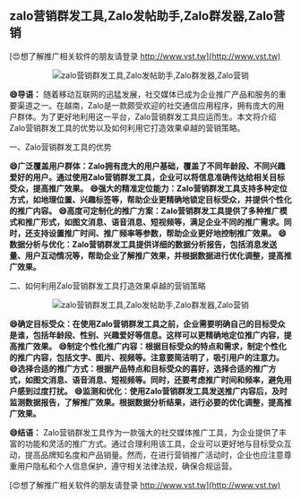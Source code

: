 ## **zalo营销群发工具,Zalo发帖助手,Zalo群发器,Zalo营销**

[😍想了解推广相关软件的朋友请登录 http://www.vst.tw](http://www.vst.tw)

 <center><img src="https://vst.tw/MP4/tuiguang/png/7.png" alt="zalo营销群发工具,Zalo发帖助手,Zalo群发器,Zalo营销"></center>

**😄导语：**
随着移动互联网的迅猛发展，社交媒体已成为企业推广产品和服务的重要渠道之一。在越南，Zalo是一款颇受欢迎的社交通信应用程序，拥有庞大的用户群体。为了更好地利用这一平台，Zalo营销群发工具应运而生。本文将介绍Zalo营销群发工具的优势以及如何利用它打造效果卓越的营销策略。

一、Zalo营销群发工具的优势

**😄广泛覆盖用户群体：Zalo拥有庞大的用户基础，覆盖了不同年龄段、不同兴趣爱好的用户。通过使用Zalo营销群发工具，企业可以将信息准确传达给相关目标受众，提高推广效果。**
**😄强大的精准定位能力：Zalo营销群发工具支持多种定位方式，如地理位置、兴趣标签等，帮助企业更精确地锁定目标受众，并提供个性化的推广内容。**
**😄高度可定制化的推广方案：Zalo营销群发工具提供了多种推广模式和推广形式，如图文消息、语音消息、短视频等，满足企业不同的推广需求。同时，还支持设置推广时间、推广频率等参数，帮助企业更好地控制推广效果。**
**😄数据分析与优化：Zalo营销群发工具提供详细的数据分析报告，包括消息发送量、用户互动情况等，帮助企业了解推广效果，并根据数据进行优化调整，提高推广效果。**

二、如何利用Zalo营销群发工具打造效果卓越的营销策略

 <center><img src="https://vst.tw/MP4/tuiguang/png/7.png" alt="zalo营销群发工具,Zalo发帖助手,Zalo群发器,Zalo营销"></center>

**😄确定目标受众：在使用Zalo营销群发工具之前，企业需要明确自己的目标受众是谁，包括年龄段、性别、兴趣爱好等信息。这样可以更精确地定位推广内容，提高推广效果。**
**😄制定个性化推广内容：根据目标受众的特点和需求，制定个性化的推广内容，包括文字、图片、视频等。注意要简洁明了，吸引用户的注意力。**
**😄选择合适的推广方式：根据产品特点和目标受众的喜好，选择合适的推广方式，如图文消息、语音消息、短视频等。同时，还要考虑推广时间和频率，避免用户感到过度打扰。**
**😄监测和优化：使用Zalo营销群发工具发送推广内容后，及时监测数据报告，了解推广效果。根据数据分析结果，进行必要的优化调整，提高推广效果。**

**😄结语：**
Zalo营销群发工具作为一款强大的社交媒体推广工具，为企业提供了丰富的功能和灵活的推广方式。通过合理利用该工具，企业可以更好地与目标受众互动，提高品牌知名度和产品销量。然而，在进行营销推广活动时，企业也应注意尊重用户隐私和个人信息保护，遵守相关法律法规，确保合规运营。

[😍想了解推广相关软件的朋友请登录 http://www.vst.tw](http://www.vst.tw)



